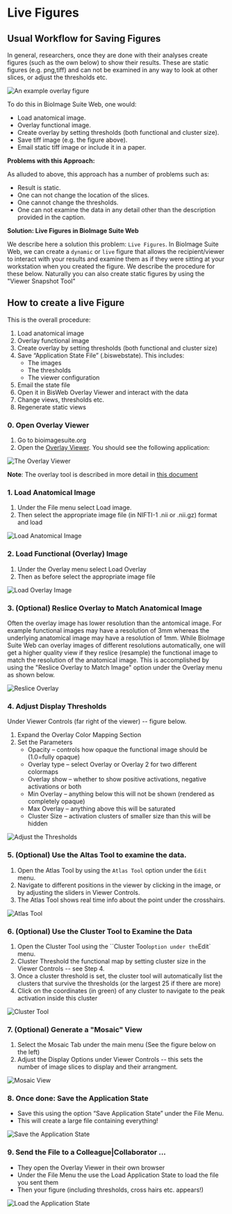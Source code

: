 
# Live Figures

## Usual Workflow for Saving Figures

In general, researchers, once they are done with their analyses create figures (such as the own below) to show their results. These are static figures (e.g. png,tiff) and can not be examined in any way to look at other slices, or adjust the thresholds etc.

![An example overlay figure](static.png)

To do this in BioImage Suite Web, one would:

* Load anatomical image.
* Overlay functional image.
* Create overlay by setting thresholds (both functional and cluster size).
* Save tiff image (e.g. the figure above).
* Email static tiff image or include it in a paper.

__Problems with this Approach:__

As alluded to above, this approach has a number of problems such as:

* Result is static.
* One can not change the location of the slices.
* One cannot change the thresholds.
* One can not examine the data in any detail other than the description provided in the caption.

__Solution: Live Figures in BioImage Suite Web__

We describe here a solution this problem: `Live Figures`. In BioImage Suite Web, we can create a `dynamic` or `live` figure that allows the recipient/viewer to interact with your results and examine them as if they were sitting at your workstation when you created the figure. We describe the procedure for these below. Naturally you can also create static figures by using the "Viewer Snapshot Tool"

## How to create a live Figure

This is the overall procedure:

1. Load anatomical image
2. Overlay functional image
3. Create overlay by setting thresholds (both functional and cluster size)
4. Save “Application State File” (.biswebstate). This includes:
    * The images
    * The thresholds
    * The viewer configuration
5. Email the state file
6. Open it in BisWeb Overlay Viewer and interact with the data
7. Change views, thresholds etc.
8. Regenerate static views

### 0. Open Overlay Viewer

1. Go to bioimagesuite.org
2. Open the [Overlay Viewer](https://bioimagesuiteweb.github.io/webapp/overlayviewer.html). You should see the following application:

![The Overlay Viewer](overlayviewer.png)

__Note__: The overlay tool is described in more detail in [this document](../overlayviewer.md)

### 1. Load Anatomical Image

1. Under the File menu select Load image. 
2. Then select the appropriate image file (in NIFTI-1 .nii or .nii.gz) format and load

![Load Anatomical Image](step1.png)


### 2. Load Functional (Overlay) Image

1. Under the Overlay menu select Load Overlay
2. Then as before select the appropriate image file

![Load Overlay Image](step2.png)

### 3. (Optional) Reslice Overlay to Match Anatomical Image

Often the overlay image has lower resolution than the antomical image. For example functional images may have a resolution of 3mm whereas the underlying anatomical image may have a resolution of 1mm. While BioImage Suite Web can overlay images of different resolutions automatically, one will get a higher quality view if they reslice (resample) the functional image to match the resolution of the anatomical image. This is accomplished by using the "Reslice Overlay to Match Image" option under the Overlay menu as shown below.

![Reslice Overlay](step3_reslice.png)

### 4. Adjust Display Thresholds 

Under Viewer Controls (far right of the viewer) -- figure below.

1. Expand the Overlay Color Mapping Section
2. Set the Parameters
    * Opacity – controls how opaque the functional image should be (1.0=fully opaque)
    * Overlay type – select Overlay or Overlay 2 for two different colormaps
    * Overlay show – whether to show positive activations, negative activations or both
    * Min Overlay – anything below this will not be shown (rendered as completely opaque)
    * Max Overlay – anything above this will be saturated
    * Cluster Size – activation clusters of smaller size than this will be hidden

![Adjust the Thresholds](step4_thresholds.png)

### 5. (Optional) Use the Altas Tool to examine the data.

1. Open the Atlas Tool by using the `Atlas Tool` option under the `Edit` menu.
2. Navigate to different positions in the viewer by clicking in the image, or by adjusting the sliders in Viewer Controls.
3. The Atlas Tool shows real time info about the point under the crosshairs.

![Atlas Tool](step5_atlas.png)

### 6. (Optional)  Use the Cluster Tool to Examine the Data

1. Open the Cluster Tool using the ``Cluster Tool` option under the `Edit` menu.
2. Cluster Threshold the functional map by setting cluster size in the Viewer Controls -- see Step 4.
3. Once a cluster threshold is set, the cluster tool will automatically list the clusters that survive the thresholds (or the largest 25 if there are more)
4. Click on the coordinates (in green) of any cluster to navigate to the peak activation inside this cluster

![Cluster Tool](step6_cluster.png)


### 7. (Optional) Generate a "Mosaic" View

1. Select the Mosaic Tab under the main menu (See the figure below on the left)
2. Adjust the Display Options under Viewer Controls -- this sets the number of image slices to display and their arrangment.

![Mosaic View](step7_mosaic.png)

### 8. Once done: Save the Application State

* Save this using the option “Save Application State” under the File Menu.
* This will create a large file containing everything!

![Save the Application State](step8_savestate.png)


### 9. Send the File to a Colleague|Collaborator ...

* They open the Overlay Viewer in their own browser
* Under the File Menu the use the Load Application State to load the file you sent them
* Then your figure (including thresholds, cross hairs etc. appears!)

![Load the Application State](step9_loadstate.png)



